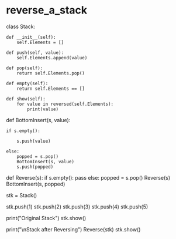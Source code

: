 # reverse_a_stack
class Stack:

    def __init__(self):
        self.Elements = []

    def push(self, value):
        self.Elements.append(value)
        
    def pop(self):
        return self.Elements.pop()
    
    def empty(self):
        return self.Elements == []

    def show(self):
        for value in reversed(self.Elements):
            print(value)

def BottomInsert(s, value):

    if s.empty():

        s.push(value)

    else:
        popped = s.pop()
        BottomInsert(s, value)
        s.push(popped)

def Reverse(s):
    if s.empty():
        pass
    else:
        popped = s.pop()
        Reverse(s)
        BottomInsert(s, popped)

stk = Stack()

stk.push(1)
stk.push(2)
stk.push(3)
stk.push(4)
stk.push(5)

print("Original Stack")
stk.show()

print("\nStack after Reversing")
Reverse(stk)
stk.show()
